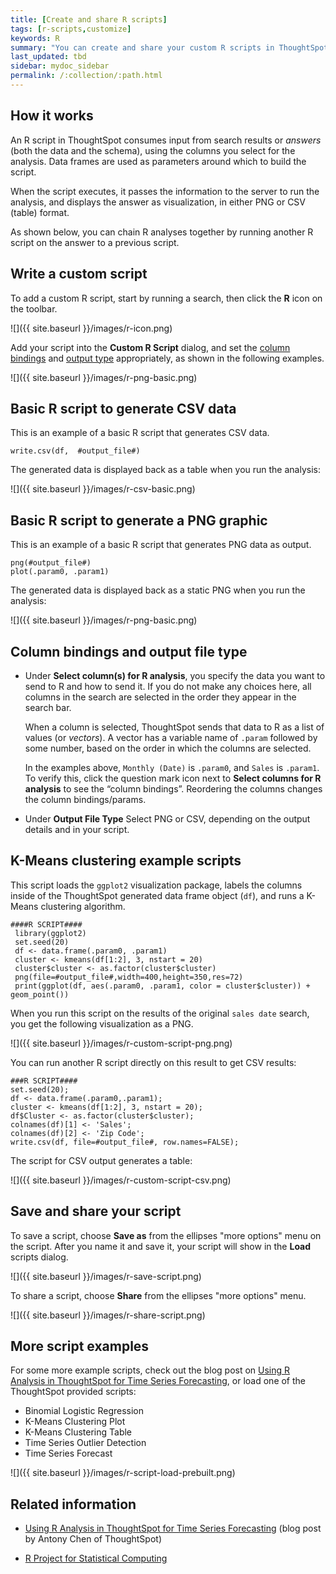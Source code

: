 ```yaml
---
title: [Create and share R scripts]
tags: [r-scripts,customize]
keywords: R
summary: "You can create and share your custom R scripts in ThoughtSpot, and run R analyses on ThoughtSpot search results."
last_updated: tbd
sidebar: mydoc_sidebar
permalink: /:collection/:path.html
---
```


## How it works

An R script in ThoughtSpot consumes input from search results or _answers_ (both
the data and the schema), using the columns you select for the analysis. Data
frames are used as parameters around which to build the script.

When the script executes, it passes the information to the server to run the
analysis, and displays the answer as visualization, in either PNG or CSV (table)
format.

As shown below, you can chain R analyses together by running another R script on
the answer to a previous script.

## Write a custom script

To add a custom R script, start by running a search, then click the **R** icon on the toolbar.

![]({{ site.baseurl }}/images/r-icon.png)

Add your script into the **Custom R Script** dialog, and set the [column bindings](#column-bindings) and [output type](#output-file-type) appropriately, as shown in the following examples.

![]({{ site.baseurl }}/images/r-png-basic.png)

## Basic R script to generate CSV data

This is an example of a basic R script that generates CSV data.

```
write.csv(df,  #output_file#)
```

The generated data is displayed back as a table when you run the analysis:

![]({{ site.baseurl }}/images/r-csv-basic.png)


## Basic R script to generate a PNG graphic

This is an example of a basic R script that generates PNG data as output.

```
png(#output_file#)
plot(.param0, .param1)
```

The generated data is displayed back as a static PNG when you run the analysis:

![]({{ site.baseurl }}/images/r-png-basic.png)

## Column bindings and output file type

* Under **Select column(s) for R analysis**, you specify the data you want to send
  to R and how to send it. If you do not make any choices here, all columns in the
  search are selected in the order they appear in the search bar.

  When a column is selected, ThoughtSpot sends that data to R as a list of values
  (or _vectors_). A vector has a variable name of `.param` followed by some
  number, based on the order in which the columns are selected.

  In the examples above, `Monthly (Date)` is `.param0`, and `Sales` is `.param1`.
  To verify this, click the question mark icon next to **Select columns for R
  analysis** to see the “column bindings”. Reordering the columns changes the
  column bindings/params.

* Under **Output File Type** Select PNG or CSV, depending on the output details and in your script.

## K-Means clustering example scripts

This script loads the `ggplot2` visualization package, labels the columns inside
of the ThoughtSpot generated data frame object (`df`), and runs a K-Means
clustering algorithm.

```
####R SCRIPT####
 library(ggplot2)
 set.seed(20)
 df <- data.frame(.param0, .param1)
 cluster <- kmeans(df[1:2], 3, nstart = 20)
 cluster$cluster <- as.factor(cluster$cluster)
 png(file=#output_file#,width=400,height=350,res=72)
 print(ggplot(df, aes(.param0, .param1, color = cluster$cluster)) + geom_point())
```

When you run this script on the results of the original `sales date` search, you
get the following visualization as a PNG.

![]({{ site.baseurl }}/images/r-custom-script-png.png)

You can run another R script directly on this result to get CSV results:

```
###R SCRIPT####
set.seed(20);
df <- data.frame(.param0,.param1);
cluster <- kmeans(df[1:2], 3, nstart = 20);
df$Cluster <- as.factor(cluster$cluster);
colnames(df)[1] <- 'Sales';
colnames(df)[2] <- 'Zip Code';
write.csv(df, file=#output_file#, row.names=FALSE);
```
The script for CSV output generates a table:

![]({{ site.baseurl }}/images/r-custom-script-csv.png)

## Save and share your script

To save a script, choose **Save as** from the ellipses "more options" menu on
the script. After you name it and save it, your script will show in the **Load**
scripts dialog.

![]({{ site.baseurl }}/images/r-save-script.png)

To share a script, choose **Share** from the ellipses "more options" menu.

![]({{ site.baseurl }}/images/r-share-script.png)


## More script examples

For some more example scripts, check out the blog post on
[Using R Analysis in ThoughtSpot for Time Series Forecasting](https://www.thoughtspot.com/codex/using-r-analysis-thoughtspot-time-series-forecasting),
or load one of the ThoughtSpot provided scripts:
* Binomial Logistic Regression
* K-Means Clustering Plot
* K-Means Clustering Table
* Time Series Outlier Detection
* Time Series Forecast

![]({{ site.baseurl }}/images/r-script-load-prebuilt.png)

## Related information

* [Using R Analysis in ThoughtSpot for Time Series Forecasting](https://www.thoughtspot.com/codex/using-r-analysis-thoughtspot-time-series-forecasting) (blog post by Antony Chen of ThoughtSpot)

* [R Project for Statistical Computing](https://www.r-project.org/)
